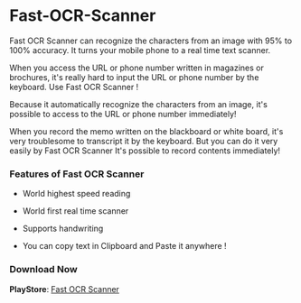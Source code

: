 # Fast-OCR-Scanner
Fast OCR Scanner can recognize the characters from an image with 95% to 100% accuracy. It turns your mobile phone to a real time text scanner.

When you access the URL or phone number written in magazines or brochures,
it's really hard to input the URL or phone number by the keyboard.
Use Fast OCR Scanner !

Because it automatically recognize the characters from an image,
it's possible to access to the URL or phone number immediately!

When you record the memo written on the blackboard or white board,
it's very troublesome to transcript it by the keyboard.
But you can do it very easily by Fast OCR Scanner
It's possible to record contents immediately!

### Features of Fast OCR Scanner

- World highest speed reading

- World first real time scanner

- Supports handwriting

- You can copy text in Clipboard and Paste it anywhere !

### Download Now

**PlayStore**:  [Fast OCR Scanner](https://play.google.com/store/apps/details?id=suvysoft.com.fastocrscanner&hl=en_US)

